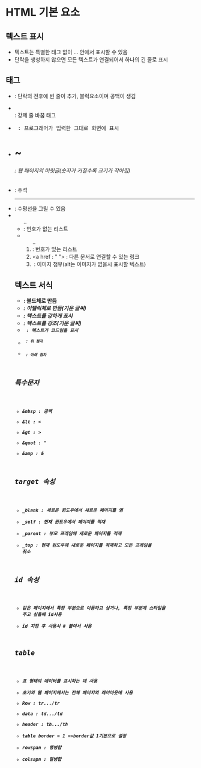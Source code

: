 # HTML 기본 요소

## 텍스트 표시
- 텍스트는 특별한 태그 없이 <body>...</body> 안에서 표시할 수 있음
- 단락을 생성하지 않으면 모든 텍스트가 연결되어서 하나의 긴 줄로 표시

## 태그
- <p> : 단락의 전후에 빈 줄이 추가, 블럭요소이며 공백이 생김
- <br> : 강제 줄 바꿈 태그
- <pre> : 프로그래머가 입력한 그대로 화면에 표시
- <h1> ~ <h6> : 웹 페이지의 머릿글(숫자가 커질수록 크기가 작아짐)
- <!-- ...--> : 주석
- <hr> : 수평선을 그릴 수 있음
- <ul> ..<li> : 번호가 없는 리스트
- <ol> .. <li> : 번호가 있는 리스트
- <a href : " "> : 다른 문서로 연결할 수 있는 링크
- <img src = "" alt = ""> : 이미지 첨부(alt는 이미지가 없을시 표시할 텍스트) 


## 텍스트 서식
- <b> :  볼드체로 만듬
- <i> : 이탤릭체로 만듬(기운 글씨)
- <strong> : 텍스트를 강하게 표시
- <em> : 텍스트를 강조(기운 글씨)
- <code> : 텍스트가 코드임을 표시
- <sup> : 위 첨자
- <sub> : 아래 첨자

## 특수문자
- &nbsp : 공백
- &lt : <
- &gt : >
- &quot : "
- &amp : &

## target 속성
- _blank : 새로운 윈도우에서 새로운 페이지를 염
- _self : 현재 윈도우에서 페이지를 적재
- _parent : 부모 프레임에 새로운 페이지를 적재
- _top : 현재 윈도우에 새로운 페이지를 적재하고 모든 프레임을 취소

## id 속성
- 같은 페이지에서 특정 부분으로 이동하고 싶거나, 특정 부분에 스타일을 주고 싶을때 id사용
- id 지정 후 사용시 # 붙여서 사용

## table
- 표 형태의 데이터를 표시하는 데 사용
- 초기의 웹 페이지에서는 전체 페이지의 레이아웃에 사용
- Row : tr.../tr
- data : td.../td
- header : th.../th
- table border = 1 =>border값 1기본으로 설정
- rowspan : 행병합
- colsapn : 열병합